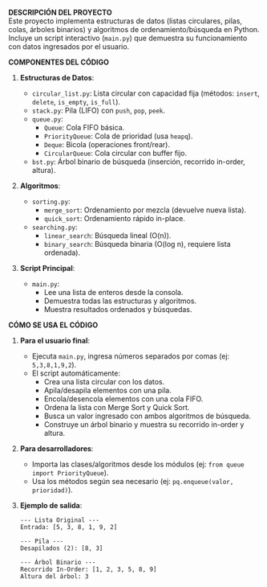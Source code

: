 **DESCRIPCIÓN DEL PROYECTO**  
Este proyecto implementa estructuras de datos (listas circulares, pilas, colas, árboles binarios) y algoritmos de ordenamiento/búsqueda en Python. Incluye un script interactivo (`main.py`) que demuestra su funcionamiento con datos ingresados por el usuario.

**COMPONENTES DEL CÓDIGO**  

1. **Estructuras de Datos**:  
   - `circular_list.py`: Lista circular con capacidad fija (métodos: `insert`, `delete`, `is_empty`, `is_full`).  
   - `stack.py`: Pila (LIFO) con `push`, `pop`, `peek`.  
   - `queue.py`:  
     - `Queue`: Cola FIFO básica.  
     - `PriorityQueue`: Cola de prioridad (usa `heapq`).  
     - `Deque`: Bicola (operaciones front/rear).  
     - `CircularQueue`: Cola circular con buffer fijo.  
   - `bst.py`: Árbol binario de búsqueda (inserción, recorrido in-order, altura).  

2. **Algoritmos**:  
   - `sorting.py`:  
     - `merge_sort`: Ordenamiento por mezcla (devuelve nueva lista).  
     - `quick_sort`: Ordenamiento rápido in-place.  
   - `searching.py`:  
     - `linear_search`: Búsqueda lineal (O(n)).  
     - `binary_search`: Búsqueda binaria (O(log n), requiere lista ordenada).  

3. **Script Principal**:  
   - `main.py`:  
     - Lee una lista de enteros desde la consola.  
     - Demuestra todas las estructuras y algoritmos.  
     - Muestra resultados ordenados y búsquedas.

**CÓMO SE USA EL CÓDIGO**  

1. **Para el usuario final**:  
   - Ejecuta `main.py`, ingresa números separados por comas (ej: `5,3,8,1,9,2`).  
   - El script automáticamente:  
     - Crea una lista circular con los datos.  
     - Apila/desapila elementos con una pila.  
     - Encola/desencola elementos con una cola FIFO.  
     - Ordena la lista con Merge Sort y Quick Sort.  
     - Busca un valor ingresado con ambos algoritmos de búsqueda.  
     - Construye un árbol binario y muestra su recorrido in-order y altura.  

2. **Para desarrolladores**:  
   - Importa las clases/algoritmos desde los módulos (ej: `from queue import PriorityQueue`).  
   - Usa los métodos según sea necesario (ej: `pq.enqueue(valor, prioridad)`).  

3. **Ejemplo de salida**:  
   ```plaintext  
   --- Lista Original ---  
   Entrada: [5, 3, 8, 1, 9, 2]  

   --- Pila ---  
   Desapilados (2): [8, 3]  

   --- Árbol Binario ---  
   Recorrido In-Order: [1, 2, 3, 5, 8, 9]  
   Altura del árbol: 3  
   ```